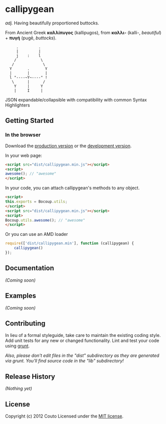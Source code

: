 # callipygean
_adj._ Having beautifully proportioned buttocks.

From Ancient Greek __καλλίπυγος__ (kallipugos), from __καλλι-__ (kalli-, _beautiful_) + __πυγή__ (pugē, _buttocks_).

```
     .         .
     |         |
     j    :    l
    /           \
   /             \
  Y       .       Y
  |       |       |
  l "----~Y~----" !
   \      |      /
    Y     |     Y
    |     I     |
```

JSON expandable/collapsible with compatibility with common Syntax Highlighters

## Getting Started

### In the browser
Download the [production version][min] or the [development version][max].

[min]: https://raw.github.com/Couto/callipygean/master/dist/callipygean.min.js
[max]: https://raw.github.com/Couto/callipygean/master/dist/callipygean.js

In your web page:

```html
<script src="dist/callipygean.min.js"></script>
<script>
awesome(); // "awesome"
</script>
```

In your code, you can attach callipygean's methods to any object.

```html
<script>
this.exports = Bocoup.utils;
</script>
<script src="dist/callipygean.min.js"></script>
<script>
Bocoup.utils.awesome(); // "awesome"
</script>
```

Or you can use an AMD loader

```javascript
require(['dist/callipygean.min'], function (callipygean) {
    callipygean()
});
```

## Documentation
_(Coming soon)_

## Examples
_(Coming soon)_

## Contributing
In lieu of a formal styleguide, take care to maintain the existing coding style. Add unit tests for any new or changed functionality. Lint and test your code using [grunt](https://github.com/cowboy/grunt).

_Also, please don't edit files in the "dist" subdirectory as they are generated via grunt. You'll find source code in the "lib" subdirectory!_

## Release History
_(Nothing yet)_

## License
Copyright (c) 2012 Couto
Licensed under the [MIT license](http://couto.mit-license.org).
